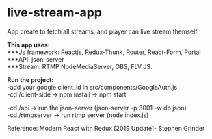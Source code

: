 # live-stream-app
App create to fetch all streams, and player can live stream themself

**This app uses:**<br/>
***Js framework: Reactjs, Redux-Thunk, Router, React-Form, Portal <br/>
***API: json-server <br/>
***Stream: RTMP NodeMediaServer, OBS, FLV JS. <br/>

**Run the project:** <br/>
-add your google client_id in src/components/GoogleAuth.js <br/>
-cd /client-side -> npm install -> npm start

-cd /api -> run the json-server (json-server -p 3001 -w db.json)  <br/>
-cd /rtmpserver -> run rtmp server (node index.js) 

Reference: Modern React with Redux [2019 Update]- Stephen Grinder
